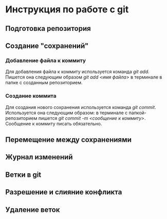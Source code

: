 # Инструкция по работе с git
## Подготовка репозитория
## Создание "сохранений" 

### Добавление файла к коммиту
Для добавления файла к коммиту используется команда *git add*. Пишется она следующим образом *git add <имя файла>* в терминале в папке с созданным репозиторием.
### Создание коммита
Для создания нового сохранения используется команда *git commit*. Используется она следующим образом: в терминале с папкой-репозиторием пишется *git commit -m <сообщение к коммиту>*. Сообщение к коммиту писать обязательно. 

## Перемещение между сохранениями
## Журнал изменений
## Ветки в git
## Разрешение и слияние конфликта
## Удаление веток